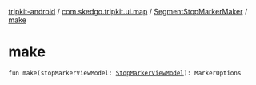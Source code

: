 [tripkit-android](../../index.md) / [com.skedgo.tripkit.ui.map](../index.md) / [SegmentStopMarkerMaker](index.md) / [make](./make.md)

# make

`fun make(stopMarkerViewModel: `[`StopMarkerViewModel`](../-stop-marker-view-model/index.md)`): MarkerOptions`